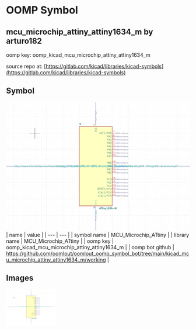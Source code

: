 # OOMP Symbol  
## mcu_microchip_attiny_attiny1634_m  by arturo182  
  
oomp key: oomp_kicad_mcu_microchip_attiny_attiny1634_m  
  
source repo at: [https://gitlab.com/kicad/libraries/kicad-symbols](https://gitlab.com/kicad/libraries/kicad-symbols)  
## Symbol  
  
[![working.png](working_600.png)](working.png)  
| name | value | 
| --- | --- | 
| symbol name | MCU_Microchip_ATtiny | 
| library name | MCU_Microchip_ATtiny | 
| oomp key | oomp_kicad_mcu_microchip_attiny_attiny1634_m | 
| oomp bot github | https://github.com/oomlout/oomlout_oomp_symbol_bot/tree/main/kicad_mcu_microchip_attiny_attiny1634_m/working | 
## Images  
  
[![working.png](working_140.png)](working.png)  
